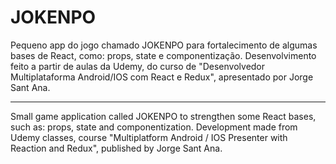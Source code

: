 # JOKENPO

Pequeno app do jogo chamado JOKENPO para fortalecimento de algumas bases de React, como: props, state e componentização. Desenvolvimento feito a partir de aulas da Udemy, do curso de "Desenvolvedor Multiplataforma Android/IOS com React e Redux", apresentado por Jorge Sant Ana.

---

Small game application called JOKENPO to strengthen some React bases, such as: props, state and componentization. Development made from Udemy classes, course "Multiplatform Android / IOS Presenter with Reaction and Redux", published by Jorge Sant Ana.
